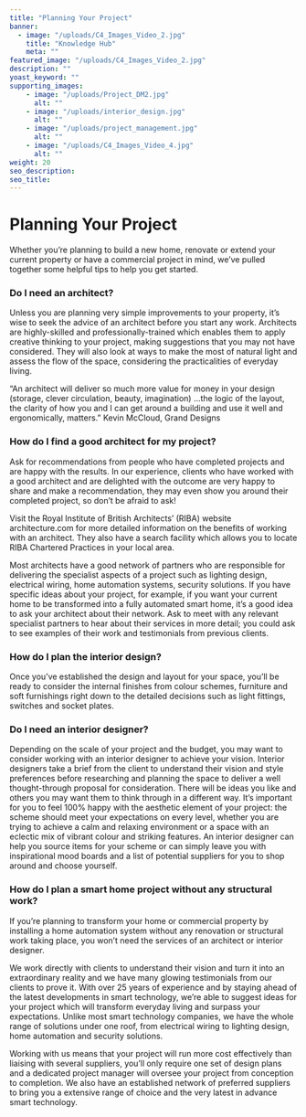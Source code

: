 ```yaml
---
title: "Planning Your Project"
banner: 
  - image: "/uploads/C4_Images_Video_2.jpg"
    title: "Knowledge Hub"
    meta: ""
featured_image: "/uploads/C4_Images_Video_2.jpg"
description: ""
yoast_keyword: ""
supporting_images:
    - image: "/uploads/Project_DM2.jpg"
      alt: ""
    - image: "/uploads/interior_design.jpg"
      alt: ""
    - image: "/uploads/project_management.jpg"
      alt: ""
    - image: "/uploads/C4_Images_Video_4.jpg"
      alt: ""
weight: 20
seo_description: 
seo_title: 
---
```


# Planning Your Project

Whether you’re planning to build a new home, renovate or extend your current property or have a commercial project in mind, we’ve pulled together some helpful tips to help you get started.

### Do I need an architect?

Unless you are planning very simple improvements to your property, it’s wise to seek the advice of an architect before you start any work. Architects are highly-skilled and professionally-trained which enables them to apply creative thinking to your project, making suggestions that you may not have considered. They will also look at ways to make the most of natural light and assess the flow of the space, considering the practicalities of everyday living. 

“An architect will deliver so much more value for money in your design (storage, clever circulation, beauty, imagination) …the logic of the layout, the clarity of how you and I can get around a building and use it well and ergonomically, matters.” Kevin McCloud, Grand Designs

### How do I find a good architect for my project?

Ask for recommendations from people who have completed projects and are happy with the results. In our experience, clients who have worked with a good architect and are delighted with the outcome are very happy to share and make a recommendation, they may even show you around their completed project, so don’t be afraid to ask!

Visit the Royal Institute of British Architects’ (RIBA) website architecture.com for more detailed information on the benefits of working with an architect. They also have a search facility which allows you to locate RIBA Chartered Practices in your local area.

Most architects have a good network of partners who are responsible for delivering the specialist aspects of a project such as lighting design, electrical wiring, home automation systems, security solutions. If you have specific ideas about your project, for example, if you want your current home to be transformed into a fully automated smart home, it’s a good idea to ask your architect about their network. Ask to meet with any relevant specialist partners to hear about their services in more detail; you could ask to see examples of their work and testimonials from previous clients.

### How do I plan the interior design?

Once you’ve established the design and layout for your space, you’ll be ready to consider the internal finishes from colour schemes, furniture and soft furnishings right down to the detailed decisions such as light fittings, switches and socket plates.

### Do I need an interior designer?

Depending on the scale of your project and the budget, you may want to consider working with an interior designer to achieve your vision. Interior designers take a brief from the client to understand their vision and style preferences before researching and planning the space to deliver a well thought-through proposal for consideration. There will be ideas you like and others you may want them to think through in a different way. It’s important for you to feel 100% happy with the aesthetic element of your project: the scheme should meet your expectations on every level, whether you are trying to achieve a calm and relaxing environment or a space with an eclectic mix of vibrant colour and striking features. An interior designer can help you source items for your scheme or can simply leave you with inspirational mood boards and a list of potential suppliers for you to shop around and choose yourself.

### How do I plan a smart home project without any structural work?

If you’re planning to transform your home or commercial property by installing a home automation system without any renovation or structural work taking place, you won’t need the services of an architect or interior designer.

We work directly with clients to understand their vision and turn it into an extraordinary reality and we have many glowing testimonials from our clients to prove it. With over 25 years of experience and by staying ahead of the latest developments in smart technology, we’re able to suggest ideas for your project which will transform everyday living and surpass your expectations. Unlike most smart technology companies, we have the whole range of solutions under one roof, from electrical wiring to lighting design, home automation and security solutions. 

Working with us means that your project will run more cost effectively than liaising with several suppliers, you’ll only require one set of design plans and a dedicated project manager will oversee your project from conception to completion. We also have an established network of preferred suppliers to bring you a extensive range of choice and the very latest in advance smart technology.
